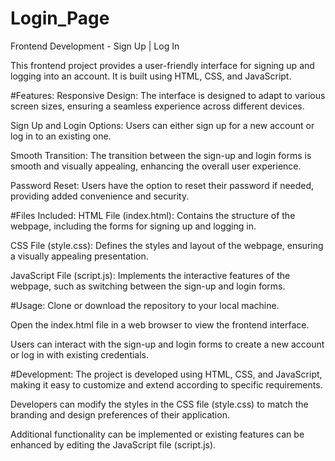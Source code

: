 # Login_Page
Frontend Development - Sign Up | Log In

This frontend project provides a user-friendly interface for signing up and logging into an account. It is built using HTML, CSS, and JavaScript.

#Features:
Responsive Design: The interface is designed to adapt to various screen sizes, ensuring a seamless experience across different devices.

Sign Up and Login Options: Users can either sign up for a new account or log in to an existing one.

Smooth Transition: The transition between the sign-up and login forms is smooth and visually appealing, enhancing the overall user experience.

Password Reset: Users have the option to reset their password if needed, providing added convenience and security.

#Files Included:
HTML File (index.html): Contains the structure of the webpage, including the forms for signing up and logging in.

CSS File (style.css): Defines the styles and layout of the webpage, ensuring a visually appealing presentation.

JavaScript File (script.js): Implements the interactive features of the webpage, such as switching between the sign-up and login forms.

#Usage:
Clone or download the repository to your local machine.

Open the index.html file in a web browser to view the frontend interface.

Users can interact with the sign-up and login forms to create a new account or log in with existing credentials.

#Development:
The project is developed using HTML, CSS, and JavaScript, making it easy to customize and extend according to specific requirements.

Developers can modify the styles in the CSS file (style.css) to match the branding and design preferences of their application.

Additional functionality can be implemented or existing features can be enhanced by editing the JavaScript file (script.js).

